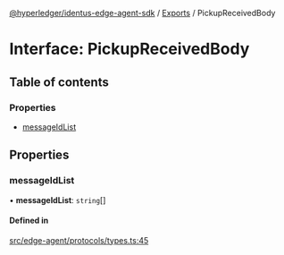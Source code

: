 [@hyperledger/identus-edge-agent-sdk](../README.md) / [Exports](../modules.md) / PickupReceivedBody

# Interface: PickupReceivedBody

## Table of contents

### Properties

- [messageIdList](PickupReceivedBody.md#messageidlist)

## Properties

### messageIdList

• **messageIdList**: `string`[]

#### Defined in

[src/edge-agent/protocols/types.ts:45](https://github.com/hyperledger/identus-edge-agent-sdk-ts/blob/f2306959fcea168d196649eedb6a342635865544/src/edge-agent/protocols/types.ts#L45)

